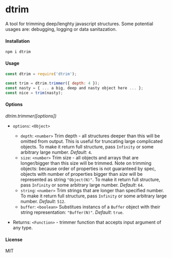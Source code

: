 # dtrim

A tool for trimming deep/lenghty javascript structures. Some potential usages are: debugging, logging or data sanitazation.

#### Installation

```shell
npm i dtrim
```

#### Usage

```javascript
const dtrim = require('dtrim');

const trim = dtrim.trimmer({ depth: 4 });
const nasty = { ... a big, deep and nasty object here ... };
const nice = trim(nasty);
```


#### Options

_dtrim.trimmer([options])_

- `options`: `<Object>`
  - `depth`: `<number>` Trim depth - all structures deeper than this will be omitted from output. This is useful for truncating large complicated objects. To make it return full structure, pass `Infinity` or some arbitrary large number. *Default*: `4`.
  - `size`: `<number>` Trim size - all objects and arrays that are longer/bigger than this size will be trimmed. Note on trimming objects: because order of properties is not guaranteed by spec, objects with number of properties bigger than *size* will be represented as string `"Object(N)"`. To make it return full structure, pass `Infinity` or some arbitrary large number. *Default*: `64`.
  - `string`: `<number>` Trim strings that are longer than specified number. To make it return full structure, pass `Infinity` or some arbitrary large number. *Default*: `512`.
  - `buffer`: `<boolean>` Substitues instancs of a `Buffer` object with their string representation: `"Buffer(N)"`. *Default*: `true`.

- Returns: `<Function>` - trimmer function that accepts input argument of any type.


#### License

MIT
